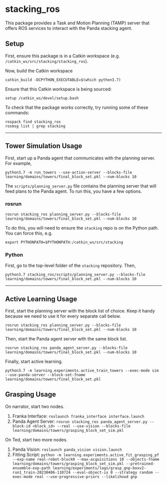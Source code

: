 # stacking_ros

This package provides a Task and Motion Planning (TAMP) server that offers ROS services to interact with the Panda stacking agent.

## Setup

First, ensure this package is in a Catkin workspace (e.g. `/catkin_ws/src/stacking/stacking_ros`).

Now, build the Catkin workspace

```
catkin_build -DCPYTHON_EXECUTABLE=$(which python3.7)
```

Ensure that this Catkin workspace is being sourced:

```
setup /catkin_ws/devel/setup.bash
```

To check that the package works correctly, try running some of these commands:

```
rospack find stacking_ros
rosmsg list | grep stacking
```

---

## Tower Simulation Usage
First, start up a Panda agent that communicates with the planning server. For example,

```
python3.7 -m run_towers --use-action-server --blocks-file learning/domains/towers/final_block_set.pkl --num-blocks 10
```

The `scripts/planning_server.py` file contains the planning server that will feed plans to the Panda agent. To run this, you have a few options.

### rosrun
```
rosrun stacking_ros planning_server.py --blocks-file learning/domains/towers/final_block_set.pkl --num-blocks 10
```

To do this, you will need to ensure the `stacking` repo is on the Python path. You can force this, e.g.
```
export PYTHONPATH=$PYTHONPATH:/catkin_ws/src/stacking
```

### Python
First, go to the top-level folder of the `stacking` repository. Then,

```
python3.7 stacking_ros/scripts/planning_server.py --blocks-file learning/domains/towers/final_block_set.pkl --num-blocks 10

```

---

## Active Learning Usage
First, start the planning server with the block list of choice. Keep it handy because we need to use it for every separate call below.

```
rosrun stacking_ros planning_server.py --blocks-file learning/domains/towers/final_block_set.pkl --num-blocks 10
```

Then, start the Panda agent server with the same block list.

```
rosrun stacking_ros panda_agent_server.py --blocks-file learning/domains/towers/final_block_set.pkl --num-blocks 10
```

Finally, start active learning.

```
python3.7 -m learning.experiments.active_train_towers --exec-mode sim --use-panda-server --block-set-fname learning/domains/towers/final_block_set.pkl
```

## Grasping Usage
On narrator, start two nodes.

1. Franka Interface: `roslaunch franka_interface interface.launch`
2. Panda Agent Server: `rosrun stacking_ros panda_agent_server.py --block-id <block_id> --real --use-vision --blocks-file learning/domains/towers/grasping_block_set_sim.pkl`

On Ted, start two more nodes.

1. Panda Vision: `roslaunch panda_vision vision.launch`
2. Fitting Script: `python -m learning.experiments.active_fit_grasping_pf --exp-name real-robot-block0 --max-acquisitions 10 --objects-fname learning/domains/towers/grasping_block_set_sim.pkl --pretrained-ensemble-exp-path learning/experiments/logs/grasp_gnp-boxv2-run1_train-20230406-110724 --eval-object-ix 0 --strategy random --exec-mode real --use-progressive-priors --likelihood gnp`
